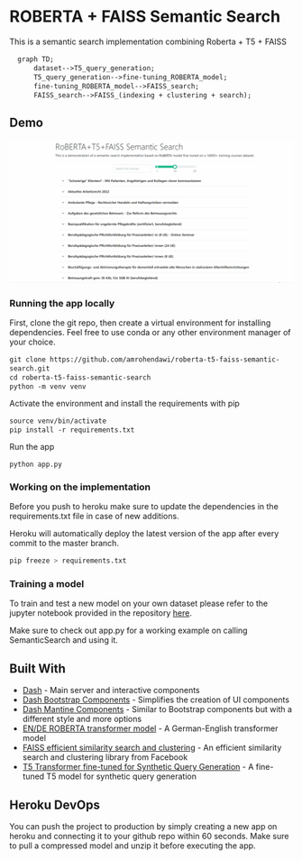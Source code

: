  # ROBERTA + FAISS Semantic Search

This is a semantic search implementation combining Roberta + T5 + FAISS


```mermaid
  graph TD;
      dataset-->T5_query_generation;
      T5_query_generation-->fine-tuning_ROBERTA_model;
      fine-tuning_ROBERTA_model-->FAISS_search;
      FAISS_search-->FAISS_(indexing + clustering + search);
```


## Demo
![demo](screenshots/demo.gif)

### Running the app locally

First, clone the git repo, then create a virtual environment for installing dependencies.
Feel free to use conda or any other environment manager of your choice.

```
git clone https://github.com/amrohendawi/roberta-t5-faiss-semantic-search.git
cd roberta-t5-faiss-semantic-search
python -m venv venv
```

Activate the environment and install the requirements with pip

```
source venv/bin/activate
pip install -r requirements.txt
```

Run the app

```
python app.py
```

### Working on the implementation

Before you push to heroku make sure to update the dependencies in the requirements.txt file in case of new additions.

Heroku will automatically deploy the latest version of the app after every commit to the master branch.

```bash
pip freeze > requirements.txt
```

### Training a model

To train and test a new model on your own dataset please refer to the jupyter notebook provided in the repository [here](semantic-search-with-roberta-de-faiss.ipynb).

Make sure to check out app.py for a working example on calling SemanticSearch and using it.

## Built With

- [Dash](https://dash.plot.ly/) - Main server and interactive components
- [Dash Bootstrap Components](https://dash-bootstrap-components.opensource.faculty.ai/) - Simplifies the creation of UI components
- [Dash Mantine Components](https://www.dash-mantine-components.com/) - Similar to Bootstrap components but with a different style and more options
- [EN/DE ROBERTA transformer model](https://huggingface.co/T-Systems-onsite/cross-en-de-roberta-sentence-transformer) - A German-English transformer model
- [FAISS efficient similarity search and clustering](https://github.com/facebookresearch/faiss) - An efficient similarity search and clustering library from Facebook
- [T5 Transformer fine-tuned for Synthetic Query Generation](https://huggingface.co/BeIR/query-gen-msmarco-t5-large-v1) - A fine-tuned T5 model for synthetic query generation


## Heroku DevOps

You can push the project to production by simply creating a new app on heroku and connecting it to your github repo within 60 seconds.
Make sure to pull a compressed model and unzip it before executing the app.
